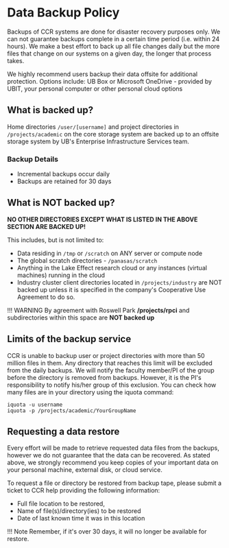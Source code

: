 # Data Backup Policy

Backups of CCR systems are done for disaster recovery purposes only.  We can not guarantee backups complete in a certain time period (i.e. within 24 hours).   We make a best effort to back up all file changes daily but the more files that change on our systems on a given day, the longer that process takes.

We highly recommend users backup their data offsite for additional protection.  Options include: UB Box or Microsoft OneDrive - provided by UBIT, your personal computer or other personal cloud options  

##  What is backed up?  

Home directories ``/user/[username]`` and project directories in ``/projects/academic`` on the core storage system are backed up to an offsite storage system by UB's Enterprise Infrastructure Services team.  

###  Backup Details  
- Incremental backups occur daily  
- Backups are retained for 30 days  

## What is NOT backed up?  

**NO OTHER DIRECTORIES EXCEPT WHAT IS LISTED IN THE ABOVE SECTION ARE BACKED UP!**

This includes, but is not limited to:

- Data residing in ``/tmp`` or ``/scratch`` on ANY server or compute node  
- The global scratch directories - ``/panasas/scratch``  
- Anything in the Lake Effect research cloud or any instances (virtual machines) running in the cloud  
- Industry cluster client directories located in ``/projects/industry`` are NOT backed up unless it is specified in the company's Cooperative Use Agreement to do so.  

!!! WARNING
    By agreement with Roswell Park **/projects/rpci** and subdirectories within this space are **NOT backed up**

## Limits of the backup service

CCR is unable to backup user or project directories with more than 50 million files in them.  Any directory that reaches this limit will be excluded from the daily backups.  We will notify the faculty member/PI of the group before the directory is removed from backups.  However, it is the PI's responsibility to notify his/her group of this exclusion.  You can check how many files are in your directory using the iquota command:

```
iquota -u username  
iquota -p /projects/academic/YourGroupName
```

##  Requesting a data restore

Every effort will be made to retrieve requested data files from the backups, however we do not guarantee that the data can be recovered.  As stated above, we strongly recommend you keep copies of your important data on your personal machine, external disk, or cloud service.  

To request a file or directory be restored from backup tape, please submit a ticket to CCR help providing the following information:  

- Full file location to be restored,  
- Name of file(s)/directory(ies) to be restored  
- Date of last known time it was in this location  

!!! Note
    Remember, if it's over 30 days, it will no longer be available for restore.
